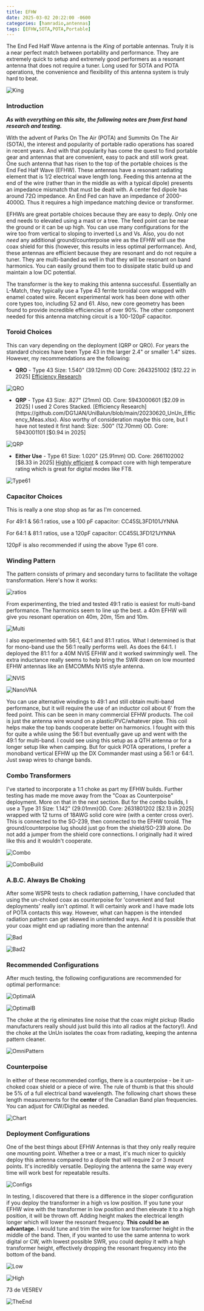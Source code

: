 ```yaml
---
title: EFHW
date: 2025-03-02 20:22:00 -0600
categories: [hamradio,antennas]
tags: [EFHW,SOTA,POTA,Portable]
---
```


The End Fed Half Wave antenna is the *King* of portable antennas. Truly it is a near perfect match between portability and performance. They are extremely quick to setup and extremely good performers as a resonant antenna that does not require a tuner. Long used for SOTA and POTA operations, the convenience and flexibility of this antenna system is truly hard to beat. 

![King](./assets/EFHW/EFHW.webp)

### Introduction

_**As with everything on this site, the following notes are from first hand research and testing.**_

With the advent of Parks On The Air (POTA) and Summits On The Air (SOTA), the interest and popularity of portable radio operations has soared in recent years. And with that popularity has come the quest to find portable gear and antennas that are convenient, easy to pack and still work great. One such antenna that has risen to the top of the portable choices is the End Fed Half Wave (EFHW). These antennas have a resonant radiating element that is 1/2 electrical wave length long. Feeding this antenna at the end of the wire (rather than in the middle as with a typical dipole) presents an impedance mismatch that must be dealt with. A center fed dipole has around 72Ω impedance. An End Fed can have an impedance of 2000-4000Ω. Thus it requires a high impedance matching device or transformer.

EFHWs are great portable choices because they are easy to deply. Only one end needs to elevated using a mast or a tree. The feed point can be near the ground or it can be up high. You can use many configurations for the wire too from vertical to sloping to inverted Ls and Vs. Also, you do not *need* any additional ground/counterpoise wire as the EFHW will use the coax shield for this (however, this results in less optimal performance). And, these antennas are efficient because they are resonant and do not require a tuner. They are multi-banded as well in that they will be resonant on band harmonics. You can easily ground them too to dissipate static build up and maintain a low DC potential.

The transformer is the key to making this antenna successful. Essentially an L-Match, they typically use a Type 43 ferrite toroidal core wrapped with enamel coated wire. Recent experimental work has been done with other core types too, including 52 and 61. Also, new core geometry has been found to provide incredible efficiencies of over 90%. The other component needed for this antenna matching circuit is a 100-120pF capacitor. 

### Toroid Choices

This can vary depending on the deployment (QRP or QRO). For years the standard choices have been Type 43 in the larger 2.4" or smaller 1.4" sizes. However, my recommendations are the following:

+ **QRO** - Type 43 Size: 1.540" (39.12mm) OD Core: 2643251002 [$12.22 in 2025] [Efficiency Research](https://docs.google.com/spreadsheets/d/1q5N9B5lVQKdO5xucCdzk4RNqKArwBzum/edit?gid=561565555#gid=561565555)

![QRO](./assets/EFHW/EFHWQRO.webp)

+ **QRP** - Type 43 Size: .827" (21mm) OD. Core: 5943000601 [$2.09 in 2025] I used 2 Cores Stacked. [Efficiency Research](https://github.com/DG1JAN/UniBalun/blob/main/20230620_UnUn_Efficency_Meas.xlsx). Also worthy of consideration maybe this core, but I have not tested it first hand: Size: .500" (12.70mm) OD. Core: 5943001101 [$0.94 in 2025]

![QRP](./assets/EFHW/EFHWQRP.webp)

+ **Either Use** - Type 61 Size: 1.020" (25.91mm) OD. Core: 2661102002 [$8.33 in 2025] [Highly efficient](https://youtu.be/CPYBcKx3WYk?si=Xc-4hyuk7IRqJIkB) & compact core with high temperature rating which is great for digital modes like FT8.

![Type61](./assets/EFHW/EFHW61.webp)

### Capacitor Choices

This is really a one stop shop as far as I'm concerned. 

For 49:1 & 56:1 ratios, use a 100 pF capacitor: CC45SL3FD101JYNNA

For 64:1 & 81:1 ratios, use a 120pF capacitor: CC45SL3FD121JYNNA

120pF is also recommended if using the above Type 61 core.

### Winding Pattern

The pattern consists of primary and secondary turns to facilitate the voltage transformation. Here's how it works: 

![ratios](./assets/EFHW/EFHWRatios.webp)

From experimenting, the tried and tested 49:1 ratio is easiest for multi-band performance. The harmonics seem to line up the best. a 40m EFHW will give you resonant operation on 40m, 20m, 15m and 10m.

![Multi](./assets/EFHW/EFHWMulti.webp)

I also experimented with 56:1, 64:1 and 81:1 ratios. What I determined is that for mono-band use the 56:1 really performs well. As does the 64:1. I deployed the 81:1 for a 40M NVIS EFHW and it worked swimmingly well. The extra inductance really seems to help bring the SWR down on low mounted EFHW antennas like an EMCOMMs NVIS style antenna. 

![NVIS](./assets/EFHW/EFHW07.webp)

![NanoVNA](./assets/EFHW/EFHW08.webp)

You can use alternative windings to 49:1 and still obtain multi-band performance, but it will require the use of an inductor coil about 6' from the feed point. This can be seen in many commercial EFHW products. The coil is just the antenna wire wound on a plastic/PVC/whatever pipe. This coil helps make the top bands cooperate better on harmonics. I fought with this for quite a while using the 56:1 but eventually gave up and went with the 49:1 for multi-band. I could see using this setup as a QTH antenna or for a longer setup like when camping. But for quick POTA operations, I prefer a monoband vertical EFHW up the DX Commander mast using a 56:1 or 64:1. Just swap wires to change bands. 

### Combo Transformers

I've started to incorporate a 1:1 choke as part my EFHW builds. Further testing has made me move away from the "Coax as Counterpoise" deployment. More on that in the next section. But for the combo builds, I use a Type 31 Size: 1.142" (29.01mm)OD. Core: 2631801202  [$2.13 in 2025] wrapped with 12 turns of 18AWG solid core wire (with a center cross over). This is connected to the SO-239, then connected to the EFHW toroid. The ground/counterpoise lug should just go from the shield/SO-239 alone. Do not add a jumper from the shield core connections. I originally had it wired like this and it wouldn't cooperate.

![Combo](./assets/EFHW/EFHWCombo.webp)

![ComboBuild](./assets/EFHW/EFHW49_1.webp)

### A.B.C. Always Be Choking

After some WSPR tests to check radiation patterning, I have concluded that using the un-choked coax as counterpoise for 'convenient and fast deployments' really isn't *optimal.* It will certainly *work* and I have made lots of POTA contacts this way. However, what can happen is the intended radiation pattern can get skewed in unintended ways. And it is possible that your coax might end up radiating more than the antenna!

![Bad](./assets/EFHW/EFHWBad.webp)

![Bad2](./assets/EFHW/EFHWBad2.webp)

### Recommended Configurations

After much testing, the following configurations are recommended for optimal performance:

![OptimalA](./assets/EFHW/EFHWOptimalA.webp)

![OptimalB](./assets/EFHW/EFHWOptimalB.webp)

The choke at the rig eliminates line noise that the coax might pickup (Radio manufacturers really should just build this into all radios at the factory!). And the choke at the UnUn isolates the coax from radiating, keeping the antenna pattern cleaner.

![OmniPattern](./assets/EFHW/EFHWGood.webp)

### Counterpoise

In either of these recommended configs, there is a counterpoise - be it un-choked coax shield or a piece of wire. The rule of thumb is that this should be 5% of a full electrical band wavelength. The following chart shows these length measurements for the **center** of the Canadian Band plan frequencies. You can adjust for CW/Digital as needed.

![Chart](./assets/EFHW/EFHWCpoise.webp)

### Deployment Configurations

One of the best things about EFHW Antennas is that they only really require one mounting point. Whether a tree or a mast, it's much nicer to quickly deploy this antenna compared to a dipole that will require 2 or 3 mount points. It's incredibly versatile. Deploying the antenna the same way every time will work best for repeatable results.

![Configs](./assets/EFHW/EFHWConfigs.webp)

In testing, I discovered that there is a difference in the sloper configuration if you deploy the transformer in a high vs low position. If you tune your EFHW wire with the transformer in low position and then elevate it to a high position, it will be thrown off. Adding height makes the electrical length longer which will lower the resonant frequency. **This could be an advantage.** I would tune and trim the wire for low transformer height in the middle of the band. Then, if you wanted to use the same antenna to work digital or CW, with lowest possible SWR, you could deploy it with a high transformer height, effectively dropping the resonant frequency into the bottom of the band.

![Low](./assets/EFHW/EFHWLow.webp)

![High](./assets/EFHW/EFHWHigh.webp)



73 de VE5REV

![TheEnd](./assets/EFHW/EFHWCombo2.webp)
